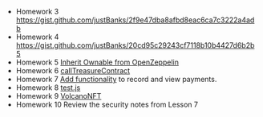 - Homework 3  https://gist.github.com/justBanks/2f9e47dba8afbd8eac6ca7c3222a4adb  
- Homework 4  https://gist.github.com/justBanks/20cd95c29243cf7118b10b4427d6b2b5  
- Homework 5  [Inherit Ownable from OpenZeppelin](https://github.com/justBanks/Web3-Bootcamp-for-ETHDenver/blob/main/VolcanoCoin/contracts/VolcanoCoin.sol#L4)  
- Homework 6  [callTreasureContract](https://goerli.etherscan.io/tx/0xc664d64f8368b99871dac94ecda93367ab9402d6933849e012527713625413b3)  
- Homework 7  [Add functionality](https://github.com/justBanks/Web3-Bootcamp-for-ETHDenver/commit/86387520fa66a86392a32844a9deb9e77d2f9df9) to record and view payments.  
- Homework 8  [test.js](/VolcanoCoin/test/test.js)  
- Homework 9  [VolcanoNFT](https://gist.github.com/justBanks/c060ae1d86a56235d76bef9f4b2dadf1)  
- Homework 10 Review the security notes from Lesson 7
